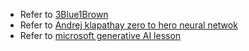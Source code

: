 - Refer to [3Blue1Brown](https://www.youtube.com/@3blue1brown)
- Refer to [Andrej klapathay zero to hero neural netwok](https://www.youtube.com/watch?v=VMj-3S1tku0&list=PLAqhIrjkxbuWI23v9cThsA9GvCAUhRvKZ)
- Refer to [microsoft generative AI lesson](https://github.com/microsoft/generative-ai-for-beginners.git)

